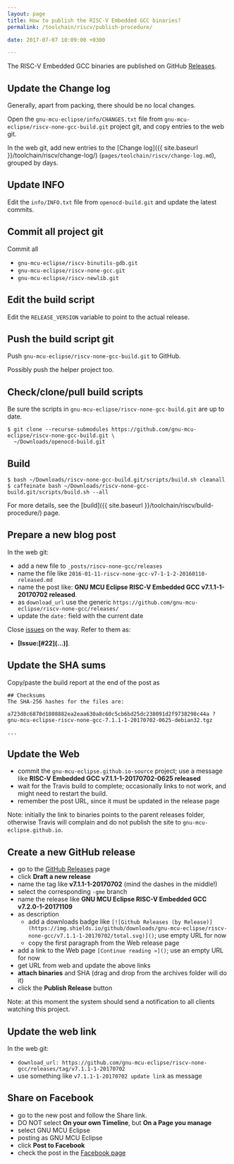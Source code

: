 ```yaml
---
layout: page
title: How to publish the RISC-V Embedded GCC binaries?
permalink: /toolchain/riscv/publish-procedure/

date: 2017-07-07 10:09:00 +0300

---
```


The RISC-V Embedded GCC binaries are published on GitHub [Releases](https://github.com/gnu-mcu-eclipse/riscv-none-gcc/releases/).

## Update the Change log

Generally, apart from packing, there should be no local changes.

Open the `gnu-mcu-eclipse/info/CHANGES.txt` file from  `gnu-mcu-eclipse/riscv-none-gcc-build.git` project git, and copy entries to the web git.

In the web git, add new entries to the [Change log]({{ site.baseurl }}/toolchain/riscv/change-log/) (`pages/toolchain/riscv/change-log.md`), grouped by days.

## Update INFO

Edit the `info/INFO.txt` file from `openocd-build.git` and update the latest commits.

## Commit all project git

Commit all

- `gnu-mcu-eclipse/riscv-binutils-gdb.git`
- `gnu-mcu-eclipse/riscv-none-gcc.git`
- `gnu-mcu-eclipse/riscv-newlib.git`

## Edit the build script

Edit the `RELEASE_VERSION` variable to point to the actual release.

## Push the build script git

Push `gnu-mcu-eclipse/riscv-none-gcc-build.git` to GitHub.

Possibly push the helper project too.

## Check/clone/pull build scripts

Be sure the scripts in `gnu-mcu-eclipse/riscv-none-gcc-build.git` are up to date.

```console
$ git clone --recurse-submodules https://github.com/gnu-mcu-eclipse/riscv-none-gcc-build.git \
  ~/Downloads/openocd-build.git
```

## Build

```console
$ bash ~/Downloads/riscv-none-gcc-build.git/scripts/build.sh cleanall
$ caffeinate bash ~/Downloads/riscv-none-gcc-build.git/scripts/build.sh --all
```

For more details, see the [build]({{ site.baseurl }}/toolchain/riscv/build-procedure/) page.

## Prepare a new blog post 

In the web git:

- add a new file to `_posts/riscv-none-gcc/releases`
- name the file like `2016-01-11-riscv-none-gcc-v7-1-1-2-20160110-released.md`
- name the post like: **GNU MCU Eclipse RISC-V Embedded GCC v7.1.1-1-20170702 released**.
- as `download_url` use the generic `https://github.com/gnu-mcu-eclipse/riscv-none-gcc/releases/` 
- update the `date:` field with the current date

Close [issues](https://github.com/gnu-mcu-eclipse/riscv-none-gcc/issues) on the way. Refer to them as:

- **[Issue:\[#22\]\(...\)]**.

## Update the SHA sums

Copy/paste the build report at the end of the post as

```console
## Checksums
The SHA-256 hashes for the files are:

a723d8c6870d1808882ea2eaa630a8c60c5cb6bd25dc238091d2f9738298c44a ?
gnu-mcu-eclipse-riscv-none-gcc-7.1.1-1-20170702-0625-debian32.tgz

...
```

## Update the Web

- commit the `gnu-mcu-eclipse.github.io-source` project; use a message like **RISC-V Embedded GCC v7.1.1-1-20170702-0625 released**
- wait for the Travis build to complete; occasionally links to not work, and might need to restart the build.
- remember the post URL, since it must be updated in the release page

Note: initially the link to binaries points to the parent releases folder, otherwise Travis will complain and do not publish the site to `gnu-mcu-eclipse.github.io`.

## Create a new GitHub release

- go to the [GitHub Releases](https://github.com/gnu-mcu-eclipse/riscv-none-gcc/releases) page
- click **Draft a new release**
- name the tag like **v7.1.1-1-20170702** (mind the dashes in the middle!)
- select the corresponding `-gme` branch
- name the release like **GNU MCU Eclipse RISC-V Embedded GCC v7.2.0-1-20171109**
- as description
  - add a downloads badge like `[![Github Releases (by Release)](https://img.shields.io/github/downloads/gnu-mcu-eclipse/riscv-none-gcc/v7.1.1-1-20170702/total.svg)]()`; use empty URL for now
  - copy the first paragraph from the Web release page
- add a link to the Web page `[Continue reading »]()`; use an empty URL for now
- get URL from web and update the above links
- **attach binaries** and SHA (drag and drop from the archives folder will do it)
- click the **Publish Release** button

Note: at this moment the system should send a notification to all clients watching this project.

## Update the web link 

In the web git:

- `download_url: https://github.com/gnu-mcu-eclipse/riscv-none-gcc/releases/tag/v7.1.1-1-20170702`
- use something like `v7.1.1-1-20170702 update link` as message

## Share on Facebook

- go to the new post and follow the Share link.
- DO NOT select **On your own Timeline**, but **On a Page you manage**
- select GNU MCU Eclipse
- posting as GNU MCU Eclipse
- click **Post to Facebook**
- check the post in the [Facebook page](https://www.facebook.com/gnu-mcu-eclipse)

